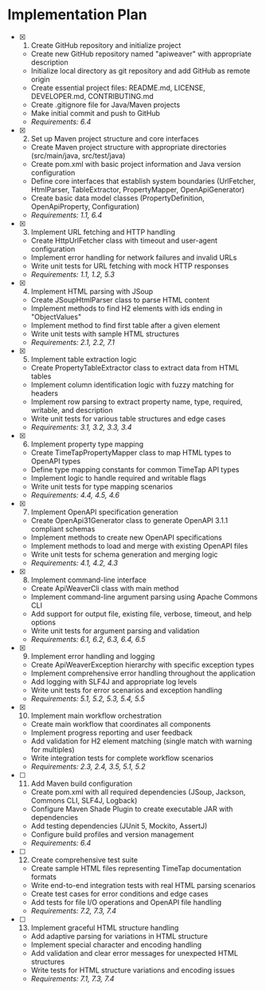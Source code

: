 # Implementation Plan

- [x] 1. Create GitHub repository and initialize project
  - Create new GitHub repository named "apiweaver" with appropriate description
  - Initialize local directory as git repository and add GitHub as remote origin
  - Create essential project files: README.md, LICENSE, DEVELOPER.md, CONTRIBUTING.md
  - Create .gitignore file for Java/Maven projects
  - Make initial commit and push to GitHub
  - _Requirements: 6.4_

- [x] 2. Set up Maven project structure and core interfaces
  - Create Maven project structure with appropriate directories (src/main/java, src/test/java)
  - Create pom.xml with basic project information and Java version configuration
  - Define core interfaces that establish system boundaries (UrlFetcher, HtmlParser, TableExtractor, PropertyMapper, OpenApiGenerator)
  - Create basic data model classes (PropertyDefinition, OpenApiProperty, Configuration)
  - _Requirements: 1.1, 6.4_

- [x] 3. Implement URL fetching and HTTP handling
  - Create HttpUrlFetcher class with timeout and user-agent configuration
  - Implement error handling for network failures and invalid URLs
  - Write unit tests for URL fetching with mock HTTP responses
  - _Requirements: 1.1, 1.2, 5.3_

- [x] 4. Implement HTML parsing with JSoup
  - Create JSoupHtmlParser class to parse HTML content
  - Implement methods to find H2 elements with ids ending in "ObjectValues"
  - Implement method to find first table after a given element
  - Write unit tests with sample HTML structures
  - _Requirements: 2.1, 2.2, 7.1_

- [x] 5. Implement table extraction logic
  - Create PropertyTableExtractor class to extract data from HTML tables
  - Implement column identification logic with fuzzy matching for headers
  - Implement row parsing to extract property name, type, required, writable, and description
  - Write unit tests for various table structures and edge cases
  - _Requirements: 3.1, 3.2, 3.3, 3.4_

- [x] 6. Implement property type mapping
  - Create TimeTapPropertyMapper class to map HTML types to OpenAPI types
  - Define type mapping constants for common TimeTap API types
  - Implement logic to handle required and writable flags
  - Write unit tests for type mapping scenarios
  - _Requirements: 4.4, 4.5, 4.6_

- [x] 7. Implement OpenAPI specification generation
  - Create OpenApi31Generator class to generate OpenAPI 3.1.1 compliant schemas
  - Implement methods to create new OpenAPI specifications
  - Implement methods to load and merge with existing OpenAPI files
  - Write unit tests for schema generation and merging logic
  - _Requirements: 4.1, 4.2, 4.3_

- [x] 8. Implement command-line interface
  - Create ApiWeaverCli class with main method
  - Implement command-line argument parsing using Apache Commons CLI
  - Add support for output file, existing file, verbose, timeout, and help options
  - Write unit tests for argument parsing and validation
  - _Requirements: 6.1, 6.2, 6.3, 6.4, 6.5_

- [x] 9. Implement error handling and logging
  - Create ApiWeaverException hierarchy with specific exception types
  - Implement comprehensive error handling throughout the application
  - Add logging with SLF4J and appropriate log levels
  - Write unit tests for error scenarios and exception handling
  - _Requirements: 5.1, 5.2, 5.3, 5.4, 5.5_

- [x] 10. Implement main workflow orchestration
  - Create main workflow that coordinates all components
  - Implement progress reporting and user feedback
  - Add validation for H2 element matching (single match with warning for multiples)
  - Write integration tests for complete workflow scenarios
  - _Requirements: 2.3, 2.4, 3.5, 5.1, 5.2_

- [ ] 11. Add Maven build configuration
  - Create pom.xml with all required dependencies (JSoup, Jackson, Commons CLI, SLF4J, Logback)
  - Configure Maven Shade Plugin to create executable JAR with dependencies
  - Add testing dependencies (JUnit 5, Mockito, AssertJ)
  - Configure build profiles and version management
  - _Requirements: 6.4_

- [ ] 12. Create comprehensive test suite
  - Create sample HTML files representing TimeTap documentation formats
  - Write end-to-end integration tests with real HTML parsing scenarios
  - Create test cases for error conditions and edge cases
  - Add tests for file I/O operations and OpenAPI file handling
  - _Requirements: 7.2, 7.3, 7.4_

- [ ] 13. Implement graceful HTML structure handling
  - Add adaptive parsing for variations in HTML structure
  - Implement special character and encoding handling
  - Add validation and clear error messages for unexpected HTML structures
  - Write tests for HTML structure variations and encoding issues
  - _Requirements: 7.1, 7.3, 7.4_
